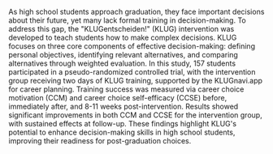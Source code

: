As high school students approach graduation, they face important decisions about their future, yet many lack formal training in decision-making. To address this gap, the "KLUGentscheiden!" (KLUG) 
intervention was developed to teach students how to make complex decisions. KLUG focuses on three core components of effective decision-making: defining personal objectives, identifying relevant 
alternatives, and comparing alternatives through weighted evaluation. In this study, 157 students participated in a pseudo-randomized controlled trial, with the intervention group receiving two 
days of KLUG training, supported by the KLUGnavi.app for career planning. Training success was measured via career choice motivation (CCM) and career choice self-efficacy (CCSE) before, immediately 
after, and 8-11 weeks post-intervention. Results showed significant improvements in both CCM and CCSE for the intervention group, with sustained effects at follow-up. These findings highlight KLUG's 
potential to enhance decision-making skills in high school students, improving their readiness for post-graduation choices.
